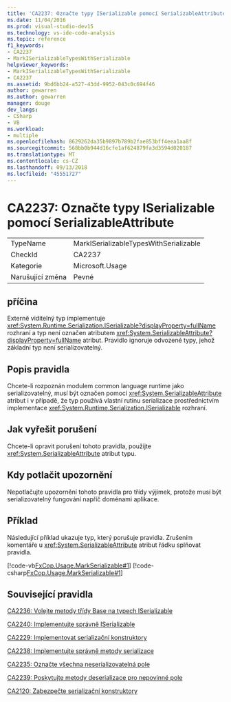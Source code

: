 ```yaml
---
title: 'CA2237: Označte typy ISerializable pomocí SerializableAttribute'
ms.date: 11/04/2016
ms.prod: visual-studio-dev15
ms.technology: vs-ide-code-analysis
ms.topic: reference
f1_keywords:
- CA2237
- MarkISerializableTypesWithSerializable
helpviewer_keywords:
- MarkISerializableTypesWithSerializable
- CA2237
ms.assetid: 9bd6bb24-a527-43dd-9952-043c0c694f46
author: gewarren
ms.author: gewarren
manager: douge
dev_langs:
- CSharp
- VB
ms.workload:
- multiple
ms.openlocfilehash: 8629262da35b9897b789b2fae853bff4eea1aa8f
ms.sourcegitcommit: 568bb0b944d16cfe1af624879fa3d3594d020187
ms.translationtype: MT
ms.contentlocale: cs-CZ
ms.lasthandoff: 09/13/2018
ms.locfileid: "45551727"
---
```

# <a name="ca2237-mark-iserializable-types-with-serializableattribute"></a>CA2237: Označte typy ISerializable pomocí SerializableAttribute

|||
|-|-|
|TypeName|MarkISerializableTypesWithSerializable|
|CheckId|CA2237|
|Kategorie|Microsoft.Usage|
|Narušující změna|Pevné|

## <a name="cause"></a>příčina
 Externě viditelný typ implementuje <xref:System.Runtime.Serialization.ISerializable?displayProperty=fullName> rozhraní a typ není označen atributem <xref:System.SerializableAttribute?displayProperty=fullName> atribut. Pravidlo ignoruje odvozené typy, jehož základní typ není serializovatelný.

## <a name="rule-description"></a>Popis pravidla
 Chcete-li rozpoznán modulem common language runtime jako serializovatelný, musí být označen pomocí <xref:System.SerializableAttribute> atribut i v případě, že typ používá vlastní rutinu serializace prostřednictvím implementace <xref:System.Runtime.Serialization.ISerializable> rozhraní.

## <a name="how-to-fix-violations"></a>Jak vyřešit porušení
 Chcete-li opravit porušení tohoto pravidla, použijte <xref:System.SerializableAttribute> atribut typu.

## <a name="when-to-suppress-warnings"></a>Kdy potlačit upozornění
 Nepotlačujte upozornění tohoto pravidla pro třídy výjimek, protože musí být serializovatelný fungování napříč doménami aplikace.

## <a name="example"></a>Příklad
 Následující příklad ukazuje typ, který porušuje pravidla. Zrušením komentáře u <xref:System.SerializableAttribute> atribut řádku splňovat pravidla.

 [!code-vb[FxCop.Usage.MarkSerializable#1](../code-quality/codesnippet/VisualBasic/ca2237-mark-iserializable-types-with-serializableattribute_1.vb)]
 [!code-csharp[FxCop.Usage.MarkSerializable#1](../code-quality/codesnippet/CSharp/ca2237-mark-iserializable-types-with-serializableattribute_1.cs)]

## <a name="related-rules"></a>Související pravidla
 [CA2236: Volejte metody třídy Base na typech ISerializable](../code-quality/ca2236-call-base-class-methods-on-iserializable-types.md)

 [CA2240: Implementujte správně ISerializable](../code-quality/ca2240-implement-iserializable-correctly.md)

 [CA2229: Implementovat serializační konstruktory](../code-quality/ca2229-implement-serialization-constructors.md)

 [CA2238: Implementujte správně metody serializace](../code-quality/ca2238-implement-serialization-methods-correctly.md)

 [CA2235: Označte všechna neserializovatelná pole](../code-quality/ca2235-mark-all-non-serializable-fields.md)

 [CA2239: Poskytujte metody deserializace pro nepovinné pole](../code-quality/ca2239-provide-deserialization-methods-for-optional-fields.md)

 [CA2120: Zabezpečte serializační konstruktory](../code-quality/ca2120-secure-serialization-constructors.md)